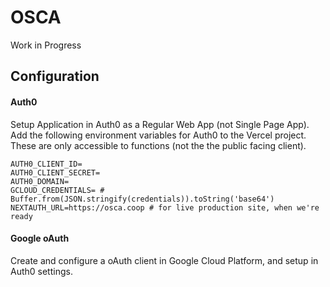 # OSCA

Work in Progress

## Configuration

#### Auth0

Setup Application in Auth0 as a Regular Web App (not Single Page App). Add the following environment variables for Auth0 to the Vercel project. These are only accessible to functions (not the the public facing client).

```
AUTH0_CLIENT_ID=
AUTH0_CLIENT_SECRET=
AUTH0_DOMAIN=
GCLOUD_CREDENTIALS= # Buffer.from(JSON.stringify(credentials)).toString('base64')
NEXTAUTH_URL=https://osca.coop # for live production site, when we're ready
```

#### Google oAuth

Create and configure a oAuth client in Google Cloud Platform, and setup in Auth0 settings.
